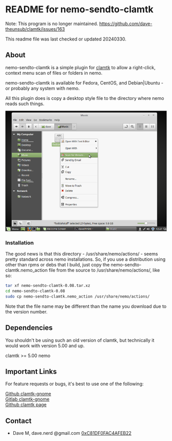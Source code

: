 # README for nemo-sendto-clamtk

Note: This program is no longer maintained.
https://github.com/dave-theunsub/clamtk/issues/163

This readme file was last checked or updated 20240330.

## About

nemo-sendto-clamtk is a simple plugin for
[clamtk](https://github.com/dave-theunsub/clamtk) to allow a right-click, context menu scan of files or folders in nemo.

nemo-sendto-clamtk is available for Fedora, CentOS, and Debian|Ubuntu - or probably any system with nemo.  

All this plugin does is copy a desktop style file to the directory where nemo reads such things.  

![Screenshot](./images/nemo-readme-image.png)  

### Installation

The good news is that this directory - /usr/share/nemo/actions/ - seems pretty standard across nemo installations. So, if you use a distribution using other than rpms or debs that I build, just copy the nemo-sendto-clamtk.nemo_action file from the source to /usr/share/nemo/actions/, like so:  

```sh
tar xf nemo-sendto-clamtk-0.08.tar.xz
cd nemo-sendto-clamtk-0.08
sudo cp nemo-sendto-clamtk.nemo_action /usr/share/nemo/actions/
```

Note that the file name may be different than the name you download due to the version number.

## Dependencies

You shouldn't be using such an old version of clamtk, but technically it would work with version 5.00 and up.  

clamtk >= 5.00
nemo  

## Important Links
  
For feature requests or bugs, it's best to use one of the following:

[Github clamtk-gnome](https://github.com/dave-theunsub/nemo-sendto-clamtk)  
[Gitlab clamtk-gnome](https://gitlab.com/dave_m/nemo-sendto-clamtk)  
[Github clamtk page](https://github.com/dave-theunsub/clamtk)  

## Contact

* Dave M, dave.nerd @gmail.com
  [0xC81DF0FAC4AFEB22](https://davem.fedorapeople.org/RPM-GPG-KEY-DaveM-20230506)
